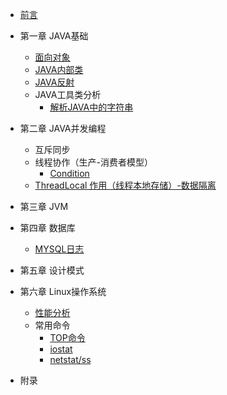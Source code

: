 - [前言](README.md)

- 第一章 JAVA基础
  - [面向对象](book/java-object-oriented.md)
  - [JAVA内部类](book/java-inner-class.md)
  - [JAVA反射](book/java-reflect.md)
  - JAVA工具类分析
    - [解析JAVA中的字符串](book/java-string.md)

- 第二章 JAVA并发编程

  - 互斥同步
  - 线程协作（生产-消费者模型）
    - [Condition](book/java-condition.md)
  - [ThreadLocal 作用（线程本地存储）-数据隔离](book/java-threadlocal.md)

- 第三章 JVM
  
- 第四章 数据库
  - [MYSQL日志](book/database-mysql-log.md)

- 第五章 设计模式

- 第六章 Linux操作系统
  - [性能分析](book/linux-performance-analysis.md)
  - 常用命令
    - [TOP命令](book/linux-top.md)
    - [iostat](book/linux-iostat.md)
    - [netstat/ss](book/linux-netstat-ss.md)

- 附录
